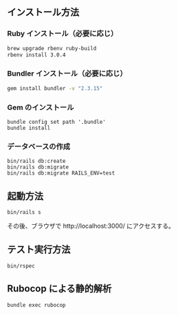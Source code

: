 ## インストール方法

### Ruby インストール（必要に応じ）

```bash
brew upgrade rbenv ruby-build
rbenv install 3.0.4
```

### Bundler インストール（必要に応じ）

```bash
gem install bundler -v "2.3.15"
```

### Gem のインストール

```
bundle config set path '.bundle'
bundle install
```

### データベースの作成

```
bin/rails db:create
bin/rails db:migrate
bin/rails db:migrate RAILS_ENV=test
```

## 起動方法

```
bin/rails s
```

その後、ブラウザで http://localhost:3000/ にアクセスする。

## テスト実行方法

```
bin/rspec
```

## Rubocop による静的解析

```
bundle exec rubocop
```
